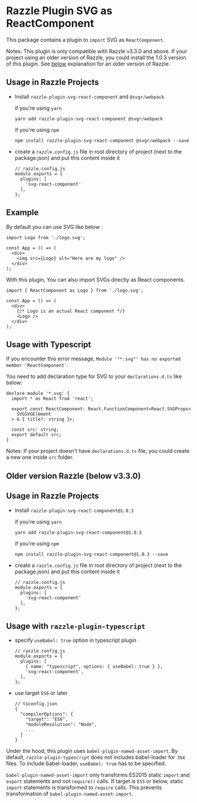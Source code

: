 # Razzle Plugin SVG as ReactComponent

This package contains a plugin to `import` SVG as `ReactComponent`.

Notes: This plugin is only compatible with Razzle v3.3.0 and above. If your project using an older version of Razzle, you could install the 1.0.3 version of this plugin. See [below](#older-version-razzle-below-v3.3.0) explanation for an older version of Razzle.

## Usage in Razzle Projects

- Install `razzle-plugin-svg-react-component` and `@svgr/webpack`

  if you're using `yarn`

  ```
  yarn add razzle-plugin-svg-react-component @svgr/webpack
  ```

  if you're using `npm`

  ```
  npm install razzle-plugin-svg-react-component @svgr/webpack --save
  ```

- create a `razzle.config.js` file in root directory of project (next to the package.json) and put this content inside it

  ```
  // razzle.config.js
  module.exports = {
    plugins: [
      'svg-react-component'
    ],
  };
  ```

## Example

By default you can use SVG like below :

```
import Logo from './logo.svg';

const App = () => (
  <div>
    <img src={Logo} alt="Here are my logo" />
  </div>
);
```

With this plugin, You can also import SVGs directly as React components.

```
import { ReactComponent as Logo } from './logo.svg';

const App = () => (
  <div>
    {/* Logo is an actual React component */}
    <Logo />
  </div>
);
```

## Usage with Typescript

If you encounter this error message, `Module '"*.svg"' has no exported member 'ReactComponent'`.

You need to add declaration type for SVG to your `declarations.d.ts` like below:

```
declare module '*.svg' {
  import * as React from 'react';

  export const ReactComponent: React.FunctionComponent<React.SVGProps<
    SVGSVGElement
  > & { title?: string }>;

  const src: string;
  export default src;
}
```

Notes: If your project doesn't have `declarations.d.ts` file, you could create a new one inside `src` folder.

## Older version Razzle (below v3.3.0)

## Usage in Razzle Projects

- Install `razzle-plugin-svg-react-component@1.0.3`

  if you're using `yarn`

  ```
  yarn add razzle-plugin-svg-react-component@1.0.3
  ```

  if you're using `npm`

  ```
  npm install razzle-plugin-svg-react-component@1.0.3 --save
  ```

- create a `razzle.config.js` file in root directory of project (next to the package.json) and put this content inside it

  ```
  // razzle.config.js
  module.exports = {
    plugins: [
      'svg-react-component'
    ],
  };
  ```

## Usage with `razzle-plugin-typescript`

- specify `useBabel: true` option in typescript plugin

  ```
  // razzle.config.js
  module.exports = {
    plugins: [
      { name: "typescript", options: { useBabel: true } },
      'svg-react-component',
    ],
  };
  ```

- use target `ES6` or later

  ```
  // tsconfig.json
  {
    "compilerOptions": {
      "target": "ES6",
      "moduleResolution": "Node",
      ...
    }
  }
  ```

Under the hood, this plugin uses `babel-plugin-named-asset-import`. By default, `razzle-plugin-typescript` does not includes babel-loader for .tsx files. To include babel-loader, `useBabel: true` has to be specified.

`babel-plugin-named-asset-import` only transforms ES2015 static `import` and `export` statements and not `require()` calls. If target is `ES5` or below, static `import` statements is transformed to `require` calls. This prevents transformation of `babel-plugin-named-asset-import`.
